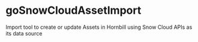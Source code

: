 # goSnowCloudAssetImport
Import tool to create or update Assets in Hornbill using Snow Cloud APIs as its data source
